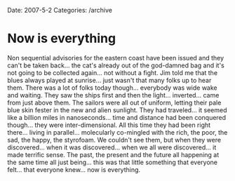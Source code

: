 Date: 2007-5-2
Categories: /archive

# Now is everything

Non sequential advisories for the eastern coast have been issued and they can't be taken back... the cat's already out of the god-damned bag and it's not going to be collected again... not without a fight.  Jim told me that the blues always played at sunrise... just wasn't that many folks up to hear them.  There was a lot of folks today though... everybody was wide wake and waiting.  They saw the ships first and then the light... inverted... came from just above them.  The sailors were all out of uniform, letting their pale blue skin fester in the new and alien sunlight.  They had traveled... it seemed like a billion miles in nanoseconds... time and distance had been conquered though... they were inter-dimensional.  All this time they had been right there... living in parallel... molecularly co-mingled with the rich, the poor, the sad, the happy, the styrofoam.  We couldn't see them, but when they were discovered... when it was discovered... when we all were discovered... it made terrific sense.  The past, the present and the future all happening at the same time all just being... this was that little something that everyone felt... that everyone knew... now is everything.
